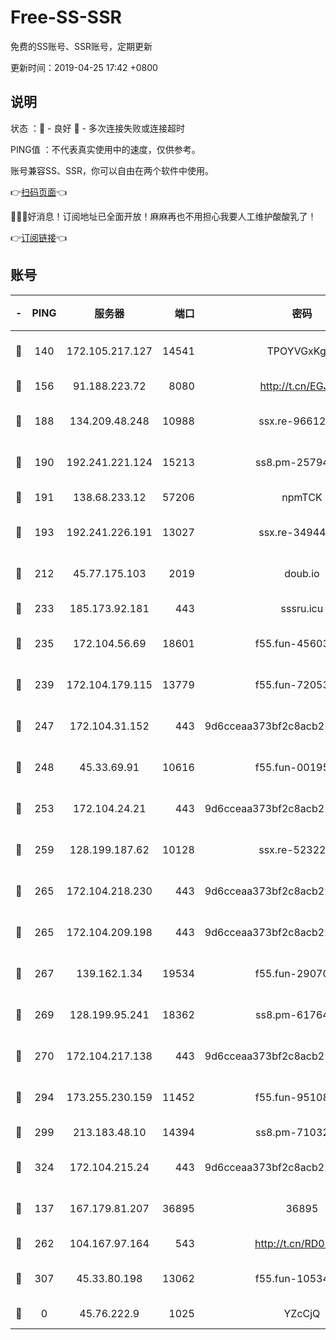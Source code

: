 # Free-SS-SSR

免费的SS账号、SSR账号，定期更新

更新时间：2019-04-25 17:42 +0800

## 说明

状态     ：🙂 - 良好 🙁 - 多次连接失败或连接超时

PING值   ：不代表真实使用中的速度，仅供参考。

账号兼容SS、SSR，你可以自由在两个软件中使用。

👉[扫码页面](https://liesauer.github.io/Free-SS-SSR/)👈

🎉🎉🎉好消息！订阅地址已全面开放！麻麻再也不用担心我要人工维护酸酸乳了！

👉[订阅链接](https://www.liesauer.net/yogurt/subscribe?ACCESS_TOKEN=DAYxR3mMaZAsaqUb)👈

## 账号

|-|PING|服务器|端口|密码|加密方式|区域|
|:----:|:----:|:-----:|-----:|:----:|:----:|:----:|
|🙂|140|172.105.217.127|14541|TPOYVGxKglpi|aes-256-cfb|JP|
|🙂|156|91.188.223.72|8080|http://t.cn/EGJIyrl|rc4-md5|RU|
|🙂|188|134.209.48.248|10988|ssx.re-96612266|aes-256-cfb|US|
|🙂|190|192.241.221.124|15213|ss8.pm-25794804|aes-256-cfb|US|
|🙂|191|138.68.233.12|57206|npmTCK|rc4-md5|US|
|🙂|193|192.241.226.191|13027|ssx.re-34944124|aes-256-cfb|US|
|🙂|212|45.77.175.103|2019|doub.io|aes-128-ctr|SG|
|🙂|233|185.173.92.181|443|sssru.icu|rc4-md5|RU|
|🙂|235|172.104.56.69|18601|f55.fun-45603382|aes-256-cfb|SG|
|🙂|239|172.104.179.115|13779|f55.fun-72053902|aes-256-cfb|SG|
|🙂|247|172.104.31.152|443|9d6cceaa373bf2c8acb22e60b6a58be6|aes-256-cfb|US|
|🙂|248|45.33.69.91|10616|f55.fun-00195736|aes-256-cfb|US|
|🙂|253|172.104.24.21|443|9d6cceaa373bf2c8acb22e60b6a58be6|aes-256-cfb|US|
|🙂|259|128.199.187.62|10128|ssx.re-52322038|aes-256-cfb|SG|
|🙂|265|172.104.218.230|443|9d6cceaa373bf2c8acb22e60b6a58be6|aes-256-cfb|US|
|🙂|265|172.104.209.198|443|9d6cceaa373bf2c8acb22e60b6a58be6|aes-256-cfb|US|
|🙂|267|139.162.1.34|19534|f55.fun-29070287|aes-256-cfb|SG|
|🙂|269|128.199.95.241|18362|ss8.pm-61764632|aes-256-cfb|SG|
|🙂|270|172.104.217.138|443|9d6cceaa373bf2c8acb22e60b6a58be6|aes-256-cfb|US|
|🙂|294|173.255.230.159|11452|f55.fun-95108879|aes-256-cfb|US|
|🙂|299|213.183.48.10|14394|ss8.pm-71032456|rc4-md5|RU|
|🙂|324|172.104.215.24|443|9d6cceaa373bf2c8acb22e60b6a58be6|aes-256-cfb|US|
|🙂|137|167.179.81.207|36895|36895|aes-256-cfb|JP|
|🙂|262|104.167.97.164|543|http://t.cn/RD0D7sx|rc4-md5|CA|
|🙂|307|45.33.80.198|13062|f55.fun-10534889|aes-256-cfb|US|
|🙁|0|45.76.222.9|1025|YZcCjQ|rc4-md5|JP|
